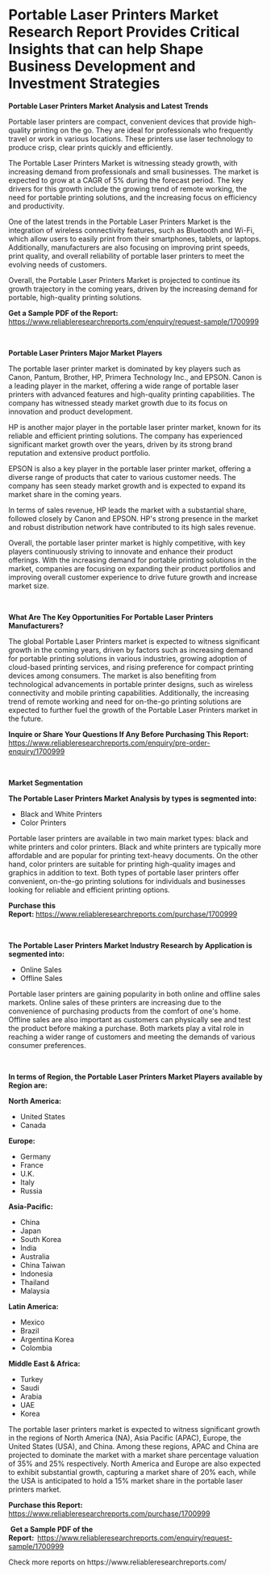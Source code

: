 <p><h1>Portable Laser Printers Market Research Report Provides Critical Insights that can help Shape Business Development and Investment Strategies</h1></p><p><strong>Portable Laser Printers Market Analysis and Latest Trends</strong></p>
<p><p>Portable laser printers are compact, convenient devices that provide high-quality printing on the go. They are ideal for professionals who frequently travel or work in various locations. These printers use laser technology to produce crisp, clear prints quickly and efficiently.</p><p>The Portable Laser Printers Market is witnessing steady growth, with increasing demand from professionals and small businesses. The market is expected to grow at a CAGR of 5% during the forecast period. The key drivers for this growth include the growing trend of remote working, the need for portable printing solutions, and the increasing focus on efficiency and productivity.</p><p>One of the latest trends in the Portable Laser Printers Market is the integration of wireless connectivity features, such as Bluetooth and Wi-Fi, which allow users to easily print from their smartphones, tablets, or laptops. Additionally, manufacturers are also focusing on improving print speeds, print quality, and overall reliability of portable laser printers to meet the evolving needs of customers.</p><p>Overall, the Portable Laser Printers Market is projected to continue its growth trajectory in the coming years, driven by the increasing demand for portable, high-quality printing solutions.</p></p>
<p><strong>Get a Sample PDF of the Report:&nbsp;</strong> <a href="https://www.reliableresearchreports.com/enquiry/request-sample/1700999">https://www.reliableresearchreports.com/enquiry/request-sample/1700999</a></p>
<p>&nbsp;</p>
<p><strong>Portable Laser Printers Major Market Players</strong></p>
<p><p>The portable laser printer market is dominated by key players such as Canon, Pantum, Brother, HP, Primera Technology Inc., and EPSON. Canon is a leading player in the market, offering a wide range of portable laser printers with advanced features and high-quality printing capabilities. The company has witnessed steady market growth due to its focus on innovation and product development.</p><p>HP is another major player in the portable laser printer market, known for its reliable and efficient printing solutions. The company has experienced significant market growth over the years, driven by its strong brand reputation and extensive product portfolio.</p><p>EPSON is also a key player in the portable laser printer market, offering a diverse range of products that cater to various customer needs. The company has seen steady market growth and is expected to expand its market share in the coming years.</p><p>In terms of sales revenue, HP leads the market with a substantial share, followed closely by Canon and EPSON. HP's strong presence in the market and robust distribution network have contributed to its high sales revenue.</p><p>Overall, the portable laser printer market is highly competitive, with key players continuously striving to innovate and enhance their product offerings. With the increasing demand for portable printing solutions in the market, companies are focusing on expanding their product portfolios and improving overall customer experience to drive future growth and increase market size.</p></p>
<p>&nbsp;</p>
<p><strong>What Are The Key Opportunities For Portable Laser Printers Manufacturers?</strong></p>
<p><p>The global Portable Laser Printers market is expected to witness significant growth in the coming years, driven by factors such as increasing demand for portable printing solutions in various industries, growing adoption of cloud-based printing services, and rising preference for compact printing devices among consumers. The market is also benefiting from technological advancements in portable printer designs, such as wireless connectivity and mobile printing capabilities. Additionally, the increasing trend of remote working and need for on-the-go printing solutions are expected to further fuel the growth of the Portable Laser Printers market in the future.</p></p>
<p><strong>Inquire or Share Your Questions If Any Before Purchasing This Report:</strong> <a href="https://www.reliableresearchreports.com/enquiry/pre-order-enquiry/1700999">https://www.reliableresearchreports.com/enquiry/pre-order-enquiry/1700999</a></p>
<p>&nbsp;</p>
<p><strong>Market Segmentation</strong></p>
<p><strong>The Portable Laser Printers Market Analysis by types is segmented into:</strong></p>
<p><ul><li>Black and White Printers</li><li>Color Printers</li></ul></p>
<p><p>Portable laser printers are available in two main market types: black and white printers and color printers. Black and white printers are typically more affordable and are popular for printing text-heavy documents. On the other hand, color printers are suitable for printing high-quality images and graphics in addition to text. Both types of portable laser printers offer convenient, on-the-go printing solutions for individuals and businesses looking for reliable and efficient printing options.</p></p>
<p><strong>Purchase this Report:&nbsp;</strong><a href="https://www.reliableresearchreports.com/purchase/1700999">https://www.reliableresearchreports.com/purchase/1700999</a></p>
<p>&nbsp;</p>
<p><strong>The Portable Laser Printers Market Industry Research by Application is segmented into:</strong></p>
<p><ul><li>Online Sales</li><li>Offline Sales</li></ul></p>
<p><p>Portable laser printers are gaining popularity in both online and offline sales markets. Online sales of these printers are increasing due to the convenience of purchasing products from the comfort of one's home. Offline sales are also important as customers can physically see and test the product before making a purchase. Both markets play a vital role in reaching a wider range of customers and meeting the demands of various consumer preferences.</p></p>
<p>&nbsp;</p>
<p><strong>In terms of Region, the Portable Laser Printers Market Players available by Region are:</strong></p>
<p>
    <p> <strong> North America: </strong>
        <ul>
            <li>United States</li>
            <li>Canada</li>
        </ul>
        </p> 
    <p> <strong> Europe: </strong>
        <ul>
            <li>Germany</li>
            <li>France</li>
            <li>U.K.</li>
            <li>Italy</li>
            <li>Russia</li>
        </ul>
        </p> 
    <p> <strong> Asia-Pacific: </strong>
        <ul>
            <li>China</li>
            <li>Japan</li>
            <li>South Korea</li>
            <li>India</li>
            <li>Australia</li>
            <li>China Taiwan</li>
            <li>Indonesia</li>
            <li>Thailand</li>
            <li>Malaysia</li>
        </ul>
        </p> 
    <p> <strong> Latin America: </strong>
        <ul>
            <li>Mexico</li>
            <li>Brazil</li>
            <li>Argentina Korea</li>
            <li>Colombia</li>
        </ul>
        </p> 
    <p> <strong> Middle East & Africa: </strong>
        <ul>
            <li>Turkey</li>
            <li>Saudi</li>
            <li>Arabia</li>
            <li>UAE</li>
            <li>Korea</li>
        </ul>
    </p>
    </p>
<p><p>The portable laser printers market is expected to witness significant growth in the regions of North America (NA), Asia Pacific (APAC), Europe, the United States (USA), and China. Among these regions, APAC and China are projected to dominate the market with a market share percentage valuation of 35% and 25% respectively. North America and Europe are also expected to exhibit substantial growth, capturing a market share of 20% each, while the USA is anticipated to hold a 15% market share in the portable laser printers market.</p></p>
<p><strong>Purchase this Report: </strong><a href="https://www.reliableresearchreports.com/purchase/1700999">https://www.reliableresearchreports.com/purchase/1700999</a></p>
<p>&nbsp;<strong>Get a Sample PDF of the Report:&nbsp;&nbsp;</strong><a href="https://www.reliableresearchreports.com/enquiry/request-sample/1700999">https://www.reliableresearchreports.com/enquiry/request-sample/1700999</a></p>
<p><strong></strong></p>
<p>Check more reports on https://www.reliableresearchreports.com/</p>